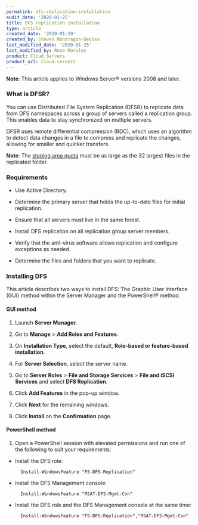 ```yaml
---
permalink: dfs-replication-installation
audit_date: '2020-01-25'
title: DFS replication installation
type: article
created_date: '2020-01-19'
created_by: Steven Mondragon-DeVoss
last_modified_date: '2020-01-25'
last_modified_by: Rose Morales
product: Cloud Servers
product_url: cloud-servers
---
```


**Note**: This article applies to Windows Server&reg; versions 2008 and later.

### What is DFSR?

You can use Distributed File System Replication (DFSR) to replicate data from DFS namespaces across a group of
servers called a replication group. This enables data to stay synchronized on multiple servers.

DFSR uses remote differential compression (RDC), which uses an algorithm to detect data changes in a file to
compress and replicate the changes, allowing for smaller and quicker transfers.

**Note**: The [staging area quota](/support/how-to/determine-dfsr-staging-quota/) must be as large as the 32
largest files in the replicated folder.

### Requirements

- Use Active Directory.

- Determine the primary server that holds the up-to-date files for initial replication.

- Ensure that all servers must live in the same forest.

- Install DFS replication on all replication group server members.

- Verify that the anti-virus software allows replication and configure exceptions as needed.

- Determine the files and folders that you want to replicate.

### Installing DFS

This article describes two ways to install DFS: The Graphic User Interface (GUI) method
within the Server Manager and the PowerShell&reg; method.

#### GUI method

1. Launch **Server Manager**.

2. Go to **Manage** > **Add Roles and Features**.

3. On **Installation Type**, select the default, **Role-based or feature-based installation**.

4. For **Server Selection**, select the server name.

5. Go to **Server Roles** > **File and Storage Services** > **File and iSCSI Services** and select **DFS Replication**.

6. Click **Add Features** in the pop-up window.

7. Click **Next** for the remaining windows.

8. Click **Install** on the **Confirmation** page.

#### PowerShell method

1. Open a PowerShell session with elevated permissions and run one of the
   following to suit your requirements:

- Install the DFS role:

        Install-WindowsFeature "FS-DFS-Replication"

- Install the DFS Management console:
  
        Install-WindowsFeature "RSAT-DFS-Mgmt-Con"

- Install the DFS role and the DFS Management console at the same time:

        Install-WindowsFeature "FS-DFS-Replication","RSAT-DFS-Mgmt-Con"
